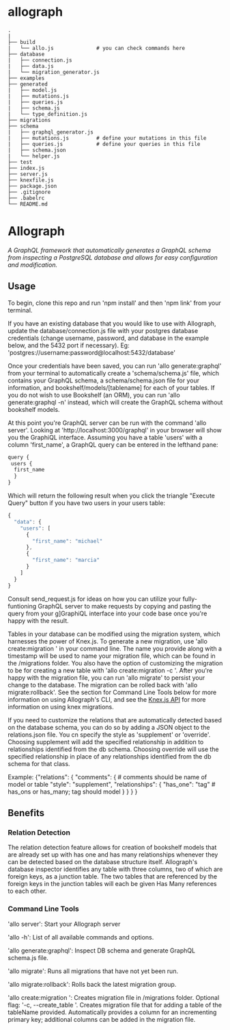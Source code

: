 # allograph
```
.
|
├── build
|   └── allo.js              # you can check commands here
├── database
|   ├── connection.js
|   ├── data.js
|   └── migration_generator.js
├── examples
├── generated
|   ├── model.js
|   ├── mutations.js
|   ├── queries.js
|   ├── schema.js
|   └── type_definition.js
├── migrations
├── schema
|   ├── graphql_generator.js
|   ├── mutations.js         # define your mutations in this file
|   ├── queries.js           # define your queries in this file
|   ├── schema.json
|   └── helper.js
├── test
├── index.js
├── server.js
├── knexfile.js
├── package.json
├── .gitignore
├── .babelrc
└── README.md
```

# Allograph

*A GraphQL framework that automatically generates a GraphQL schema from inspecting a PostgreSQL database and allows for easy configuration and modification.*

## Usage

To begin, clone this repo and run 'npm install' and then 'npm link' from your terminal. 

If you have an existing database that you would like to use with Allograph, update the database/connection.js file with your postgres database credentials (change username, password, and database in the example below, and the 5432 port if necessary). 
Eg: 'postgres://username:password@localhost:5432/database'

Once your credentials have been saved, you can run 'allo generate:graphql' from your terminal to automatically create a 'schema/schema.js' file, which contains your GraphQL schema, a schema/schema.json file for your information, and bookshelf/models/[tablename] for each of your tables. If you do not wish to use Bookshelf (an ORM), you can run 'allo generate:graphql -n' instead, which will create the GraphQL schema without bookshelf models.

At this point you're GraphQL server can be run with the command 'allo server'. Looking at 'http://localhost:3000/graphql' in your browser will show you the GraphiQL interface. Assuming you have a table 'users' with a column 'first_name', a GraphQL query can be entered in the lefthand pane:

```javascript
query {
 users {
  first_name
  }
}
```
Which will return the following result when you click the triangle "Execute Query" button if you have two users in your users table:

```javascript
{
  "data": {
    "users": [
      {
        "first_name": "michael"
      },
      {
        "first_name": "marcia"
      }
    ]
  }
}
```

Consult send_request.js for ideas on how you can utilize your fully-funtioning GraphQL server to make requests by copying and pasting the query from your g]GraphiQL interface into your code base once you're happy with the result.

Tables in your database can be modified using the migration system, which harnesses the power of Knex.js. To generate a new migration, use 'allo create:migration <name>' in your command line. The name you provide along with a timestamp will be used to name your migration file, which can be found in the /migrations folder. You also have the option of customizing the migration to be for creating a new table with 'allo create:migration <name> -c <tableName>'. After you're happy with the migration file, you can run 'allo migrate' to persist your change to the database. The migration can be rolled back with 'allo migrate:rollback'. See the section for Command Line Tools below for more information on using Allograph's CLI, and see the [Knex.js API](http://knexjs.org/#Migrations-CLI) for more information on using knex migrations. 

If you need to customize the relations that are automatically detected based on the database schema, you can do so by adding a JSON object to the relations.json file. You cn specify the style as 'supplement' or 'override'. Choosing supplement will add the specified relationship in addition to relationships identified from the db schema. Choosing override will use the specified relationship in place of any relationships identified from the db schema for that class.

Example:
{"relations": {
  "comments": {               # comments should be name of model or table
    "style": "supplement",
    "relationships": {
       "has_one": "tag"       # has_ons or has_many; tag should model
     }
    }
  }
}


## Benefits

### Relation Detection

The relation detection feature allows for creation of bookshelf models that are already set up with has one and has many relationships whenever they can be detected based on the database structure itself. Allograph's database inspector identifies any table with three columns, two of which are foreign keys, as a junction table. The two tables that are referenced by the foreign keys in the junction tables will each be given Has Many references to each other. 

### Command Line Tools

'allo server': Start your Allograph server

'allo -h': List of all available commands and options.

'allo generate:graphql': Inspect DB schema and generate GraphQL schema.js file.

'allo migrate': Runs all migrations that have not yet been run.

'allo migrate:rollback': Rolls back the latest migration group.

'allo create:migration <name>': Creates migration file in /migrations folder.
    Optional flag: '-c, --create_table <tableName>'. Creates migration file that for adding a table of the tableName provided. Automatically provides a column for an incrementing primary key; additional columns can be added in the migration file.


